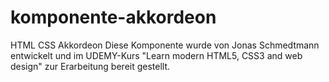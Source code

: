 # komponente-akkordeon
HTML CSS Akkordeon
Diese Komponente wurde von Jonas Schmedtmann entwickelt und im UDEMY-Kurs "Learn modern HTML5, CSS3 and web design" zur Erarbeitung bereit gestellt.
